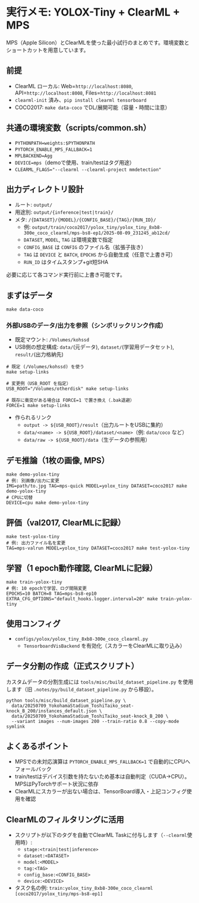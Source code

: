 # 実行メモ: YOLOX-Tiny + ClearML + MPS

MPS（Apple Silicon）とClearMLを使った最小試行のまとめです。環境変数とショートカットを用意しています。

## 前提
- ClearML ローカル: Web=`http://localhost:8080`, API=`http://localhost:8008`, Files=`http://localhost:8081`
- `clearml-init` 済み、`pip install clearml tensorboard`
- COCO2017: `make data-coco` でDL/展開可能（容量・時間に注意）

## 共通の環境変数（scripts/common.sh）
- `PYTHONPATH=weights:$PYTHONPATH`
- `PYTORCH_ENABLE_MPS_FALLBACK=1`
- `MPLBACKEND=Agg`
- `DEVICE=mps`（demoで使用、train/testはタグ用途）
- `CLEARML_FLAGS="--clearml --clearml-project mmdetection"`

## 出力ディレクトリ設計
- ルート: `output/`
- 用途別: `output/{inference|test|train}/`
- メタ: `/{DATASET}/{MODEL}/{CONFIG_BASE}/{TAG}/{RUN_ID}/`
  - 例: `output/train/coco2017/yolox_tiny/yolox_tiny_8xb8-300e_coco_clearml/mps-bs8-ep1/2025-08-09_231245_ab12cd/`
  - `DATASET`, `MODEL`, `TAG` は環境変数で指定
  - `CONFIG_BASE` は `CONFIG` のファイル名（拡張子抜き）
  - `TAG` は `DEVICE` と `BATCH`, `EPOCHS` から自動生成（任意で上書き可）
  - `RUN_ID` はタイムスタンプ+git短SHA

必要に応じて各コマンド実行前に上書き可能です。

## まずはデータ
```
make data-coco
```

### 外部USBのデータ/出力を参照（シンボリックリンク作成）
- 既定マウント: `/Volumes/kohssd`
- USB側の想定構成: `data/`(元データ), `dataset/`(学習用データセット), `result/`(出力格納先)

```
# 既定 (/Volumes/kohssd) を使う
make setup-links

# 変更例（USB_ROOT を指定）
USB_ROOT="/Volumes/otherdisk" make setup-links

# 既存に衝突がある場合は FORCE=1 で置き換え（.bak退避）
FORCE=1 make setup-links
```

- 作られるリンク
  - `output -> ${USB_ROOT}/result`（出力ルートをUSBに集約）
  - `data/<name> -> ${USB_ROOT}/dataset/<name>`（例: `data/coco` など）
  - `data/raw -> ${USB_ROOT}/data`（生データの参照用）

## デモ推論（1枚の画像, MPS）
```
make demo-yolox-tiny
# 例: 別画像/出力に変更
IMG=path/to.jpg TAG=mps-quick MODEL=yolox_tiny DATASET=coco2017 make demo-yolox-tiny
# CPUに切替
DEVICE=cpu make demo-yolox-tiny
```

## 評価（val2017, ClearMLに記録）
```
make test-yolox-tiny
# 例: 出力ファイル名を変更
TAG=mps-valrun MODEL=yolox_tiny DATASET=coco2017 make test-yolox-tiny
```

## 学習（1 epoch動作確認, ClearMLに記録）
```
make train-yolox-tiny
# 例: 10 epochで学習、ログ間隔変更
EPOCHS=10 BATCH=8 TAG=mps-bs8-ep10 EXTRA_CFG_OPTIONS="default_hooks.logger.interval=20" make train-yolox-tiny
```

## 使用コンフィグ
- `configs/yolox/yolox_tiny_8xb8-300e_coco_clearml.py`
  - `TensorboardVisBackend` を有効化（スカラーをClearMLに取り込み）

## データ分割の作成（正式スクリプト）
カスタムデータの分割生成には `tools/misc/build_dataset_pipeline.py` を使用します（旧 `.notes/py/build_dataset_pipeline.py` から移設）。
```
python tools/misc/build_dataset_pipeline.py \
  data/20250709_YokohamaStadium_ToshiTaiko_seat-knock_B_200/instances_default.json \
  data/20250709_YokohamaStadium_ToshiTaiko_seat-knock_B_200 \
  --variant images --num-images 200 --train-ratio 0.8 --copy-mode symlink
```

## よくあるポイント
- MPSでの未対応演算は `PYTORCH_ENABLE_MPS_FALLBACK=1` で自動的にCPUへフォールバック
- train/testはデバイス引数を持たないため基本は自動判定（CUDA→CPU）。MPSはPyTorchサポート状況に依存
- ClearMLにスカラーが出ない場合は、TensorBoard導入・上記コンフィグ使用を確認

## ClearMLのフィルタリングに活用
- スクリプトが以下のタグを自動でClearML Taskに付与します（`--clearml`使用時）:
  - `stage:<train|test|inference>`
  - `dataset:<DATASET>`
  - `model:<MODEL>`
  - `tag:<TAG>`
  - `config_base:<CONFIG_BASE>`
  - `device:<DEVICE>`
- タスク名の例: `train:yolox_tiny_8xb8-300e_coco_clearml [coco2017/yolox_tiny/mps-bs8-ep1]`
